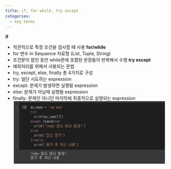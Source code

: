 ```yaml
---
title: if, for while, try except
categories:
  - key_terms
---
```


**if**
- 직관적으로 특정 조건을 검사할 때 사용
**for/while**
- for 변수 in Sequence 자료형 (List, Tuple, String)
- 조건문이 참인 동안 while문에 포함된 문장들이 반복해서 수행
**try except**
- 예외처리를 위해서 사용되는 문법 
- try, except, else, finally 총 4가지로 구성 
- try: 일단 시도하는 expression 
- except: 문제가 발생하면 실행될 expression 
- else: 문제가 아닐때 실행될 expression 
- finally: 문제던 아니던 마지막에 최종적으로 실행되는 expression
     ![image](https://github.com/code7ssage/code7ssage.github.io/blob/master/assets/attached%20file/Pasted%20image%2020240103154138.png?raw=true)

